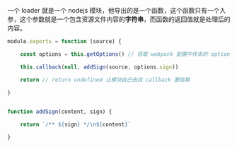 
一个 loader 就是一个 nodejs 模块，他导出的是一个函数，这个函数只有一个入参，这个参数就是一个包含资源文件内容的**字符串**，而函数的返回值就是处理后的内容。

```js
module.exports = function (source) {

    const options = this.getOptions() // 获取 webpack 配置中传来的 option

    this.callback(null, addSign(source, options.sign))

    return // return undefined 让模块自己去找 callback 要结果

}

  
function addSign(content, sign) {

    return `/** ${sign} */\n${content}`

}
```